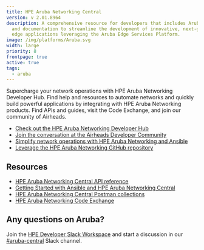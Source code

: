 ```yaml
---
title: HPE Aruba Networking Central
version: v 2.01.8964
description: A comprehensive resource for developers that includes Aruba APIs
  and documentation to streamline the development of innovative, next-generation
  edge applications leveraging the Aruba Edge Services Platform.
image: /img/platforms/Aruba.svg
width: large
priority: 8
frontpage: true
active: true
tags:
  - aruba
---
```

Supercharge your network operations with HPE Aruba Networking Developer Hub. Find help and resources to automate networks and quickly build powerful applications by integrating with HPE Aruba Networking products. Find APIs and guides, visit the Code Exchange, and join our community of Airheads.

* [Check out the HPE Aruba Networking Developer Hub](https://devhub.arubanetworks.com/)    
* [Join the conversation at the Airheads Developer Community](https://community.arubanetworks.com/community-home/digestviewer?communitykey=ea467413-8db4-4c49-b5f8-1a12f193e959&tab=digestviewer)    
* [Simplify network operations with HPE Aruba Networking and Ansible](https://www.ansible.com/integrations/networks/aruba)    
* [Leverage the HPE Aruba Networking GitHub repository](https://github.com/aruba)    


     
## Resources

* [HPE Aruba Networking Central API reference](https://developer.arubanetworks.com/hpe-aruba-networking-central/docs/rest-api-getting-started)    
* [Getting Started with Ansible and HPE Aruba Networking Central](https://developer.arubanetworks.com/aruba-central/docs/ansible-getting-started)    
* [HPE Aruba Networking Central Postman collections](https://github.com/aruba/aruba-postman-collections)     
* [HPE Aruba Networking Code Exchange](https://devhub.arubanetworks.com/code-exchange)      

## Any questions on Aruba?

Join the [HPE Developer Slack Workspace](https://slack.hpedev.io/) and start a discussion in our [\#aruba-central](https://hpedev.slack.com/archives/C0164BJHKJP) Slack channel.